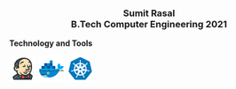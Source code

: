  <h3><p align="center">Sumit Rasal</br>  B.Tech Computer Engineering 2021 </p></h3>

 **Technology and Tools**
 
 ![Jenkins](https://github.com/Sumit-Rasal/Sumit-Rasal/blob/main/Icon/icons8-jenkins-48.png "Jenkins") 
 ![Docker](https://github.com/Sumit-Rasal/Sumit-Rasal/blob/main/Icon/docker.png)
 ![Kubernetes](https://github.com/Sumit-Rasal/Sumit-Rasal/blob/main/Icon/kubernetes.png)
 
